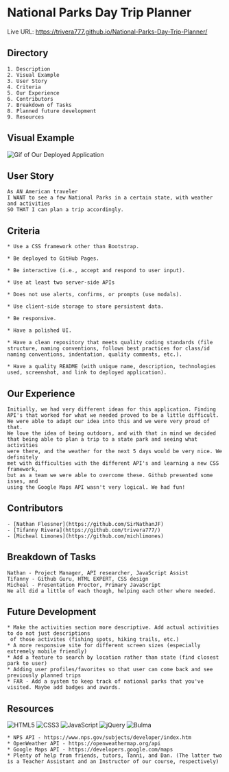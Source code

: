 # National Parks Day Trip Planner

Live URL: https://trivera777.github.io/National-Parks-Day-Trip-Planner/

## Directory

```
1. Description
2. Visual Example
3. User Story
4. Criteria
5. Our Experience
6. Contributors
7. Breakdown of Tasks
8. Planned future development
9. Resources
```

## Visual Example

![Gif of Our Deployed Application](https://raw.githubusercontent.com/trivera777/National-Parks-Day-Trip-Planner/main/assets/app-preview.gif)

## User Story

```
As AN American traveler
I WANT to see a few National Parks in a certain state, with weather and activities
SO THAT I can plan a trip accordingly. 
```

## Criteria

```
* Use a CSS framework other than Bootstrap.

* Be deployed to GitHub Pages.

* Be interactive (i.e., accept and respond to user input).

* Use at least two server-side APIs

* Does not use alerts, confirms, or prompts (use modals).

* Use client-side storage to store persistent data.

* Be responsive.

* Have a polished UI.

* Have a clean repository that meets quality coding standards (file structure, naming conventions, follows best practices for class/id naming conventions, indentation, quality comments, etc.).

* Have a quality README (with unique name, description, technologies used, screenshot, and link to deployed application).
```

## Our Experience

```
Initially, we had very different ideas for this application. Finding
API's that worked for what we needed proved to be a little difficult.
We were able to adapt our idea into this and we were very proud of that. 
We love the idea of being outdoors, and with that in mind we decided
that being able to plan a trip to a state park and seeing what activities 
were there, and the weather for the next 5 days would be very nice. We definitely
met with difficulties with the different API's and learning a new CSS framework,
but as a team we were able to overcome these. Github presented some isses, and
using the Google Maps API wasn't very logical. We had fun!
```

## Contributors

```
- [Nathan Flessner](https://github.com/SirNathanJF)
- [Tifanny Rivera](https://github.com/trivera777/)
- [Micheal Limones](https://github.com/michlimones)
```

## Breakdown of Tasks

```
Nathan - Project Manager, API researcher, JavaScript Assist
Tifanny - Github Guru, HTML EXPERT, CSS design
Micheal - Presentation Proctor, Primary JavaScript
We all did a little of each though, helping each other where needed. 
```

## Future Development

```
* Make the activities section more descriptive. Add actual activities to do not just descriptions
 of those activites (fishing spots, hiking trails, etc.)
* A more responsive site for different screen sizes (especially extremely mobile friendly)
* Add a feature to search by location rather than state (find closest park to user)
* Adding user profiles/favorites so that user can come back and see previously planned trips
* FAR - Add a system to keep track of national parks that you've visited. Maybe add badges and awards. 
```


## Resources
![HTML5](https://img.shields.io/static/v1?style=for-the-badge&message=HTML5&color=E34F26&logo=HTML5&logoColor=FFFFFF&label=)
![CSS3](https://img.shields.io/static/v1?style=for-the-badge&message=CSS3&color=1572B6&logo=CSS3&logoColor=FFFFFF&label=)
![JavaScript](https://img.shields.io/static/v1?style=for-the-badge&message=JavaScript&color=222222&logo=JavaScript&logoColor=F7DF1E&label=)
![jQuery](https://img.shields.io/static/v1?style=for-the-badge&message=jQuery&color=0769AD&logo=jQuery&logoColor=FFFFFF&label=)
![Bulma](https://img.shields.io/static/v1?style=for-the-badge&message=Bulma&color=222222&logo=Bulma&logoColor=00D1B2&label=)

```
* NPS API - https://www.nps.gov/subjects/developer/index.htm
* OpenWeather API - https://openweathermap.org/api
* Google Maps API - https://developers.google.com/maps
* Plenty of help from friends, tutors, Tanni, and Dan. (The latter two is a Teacher Assistant and an Instructor of our course, respectively)
```


